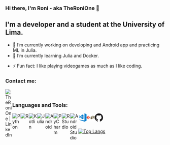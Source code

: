 ### Hi there, I'm Roni - aka TheRoniOne 👋

## I'm a developer and a student at the University of Lima.

- 🔭 I’m currently working on developing and Android app and practicing ML in Julia.
- 🌱 I’m currently learning Julia and Docker.
<!-- - 👯 I’m looking to collaborate on ...
- 🤔 I’m looking for help with ...
- 💬 Ask me about ... -->
- ⚡ Fun fact: I like playing videogames as much as I like coding.

### Contact me:
[<img align="left" alt="TheRoniOne | LinkedIn" width="22px" src="https://content.linkedin.com/content/dam/me/business/en-us/amp/brand-site/v2/bg/LI-Bug.svg.original.svg" />][linkedin]
<br />
### Languages and Tools:
<img align="left" alt="Python" width="26px" src="https://upload.wikimedia.org/wikipedia/commons/thumb/c/c3/Python-logo-notext.svg/110px-Python-logo-notext.svg.png" />
<img align="left" alt="R" width="26px" src="https://www.r-project.org/logo/Rlogo.png" />
<img align="left" alt="Kotlin" width="26px" src="https://upload.wikimedia.org/wikipedia/commons/b/b5/Kotlin-logo.png" />
<img align="left" alt="Julia" width="26px" src="https://github.com/JuliaLang/julia-logo-graphics/raw/master/images/julia-logo-color.png" />
<img align="left" alt="Android" width="26px" src="https://source.android.com/setup/images/Android_symbol_green_RGB.png" />
<img align="left" alt="PyCharm" width="26px" src="https://upload.wikimedia.org/wikipedia/commons/thumb/a/a1/PyCharm_Logo.svg/512px-PyCharm_Logo.svg.png" />
<img align="left" alt="RStudio" width="26px" src="https://d33wubrfki0l68.cloudfront.net/521a038ed009b97bf73eb0a653b1cb7e66645231/8e3fd/assets/img/rstudio-icon.png" />
<img align="left" alt="Android Studio" width="26px" src="https://upload.wikimedia.org/wikipedia/commons/thumb/3/34/Android_Studio_icon.svg/1024px-Android_Studio_icon.svg.png" />
<img align="left" alt="Visual Studio Code" width="26px" src="https://raw.githubusercontent.com/github/explore/80688e429a7d4ef2fca1e82350fe8e3517d3494d/topics/visual-studio-code/visual-studio-code.png" />
<img align="left" alt="Git" width="26px" src="https://raw.githubusercontent.com/github/explore/80688e429a7d4ef2fca1e82350fe8e3517d3494d/topics/git/git.png" />
<img align="left" alt="GitHub" width="26px" src="https://raw.githubusercontent.com/github/explore/78df643247d429f6cc873026c0622819ad797942/topics/github/github.png" />

<br />
<br />

[![Top Langs](https://github-readme-stats.vercel.app/api/top-langs/?username=theronione&hide=ruby,racket)](https://github.com/anuraghazra/github-readme-stats)

[linkedin]: https://www.linkedin.com/in/ronald-daniel-gamez-vigo

